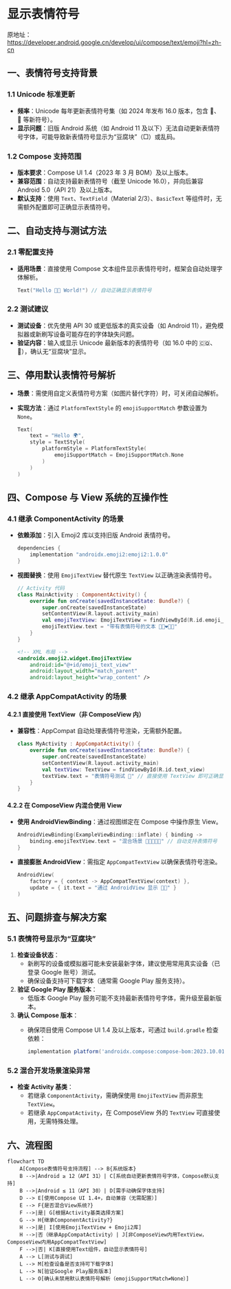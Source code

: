 
# 显示表情符号  

原地址：<https://developer.android.google.cn/develop/ui/compose/text/emoji?hl=zh-cn>  

## 一、表情符号支持背景  

### 1.1 Unicode 标准更新  

- **频率**：Unicode 每年更新表情符号集（如 2024 年发布 16.0 版本，包含 🫩、🪉 等新符号）。  
- **显示问题**：旧版 Android 系统（如 Android 11 及以下）无法自动更新表情符号字体，可能导致新表情符号显示为“豆腐块”（□）或乱码。  

### 1.2 Compose 支持范围  

- **版本要求**：Compose UI 1.4（2023 年 3 月 BOM）及以上版本。  
- **兼容范围**：自动支持最新表情符号（截至 Unicode 16.0），并向后兼容 Android 5.0（API 21）及以上版本。  
- **默认支持**：使用 `Text`、`TextField`（Material 2/3）、`BasicText` 等组件时，无需额外配置即可正确显示表情符号。  

## 二、自动支持与测试方法  

### 2.1 零配置支持  

- **适用场景**：直接使用 Compose 文本组件显示表情符号时，框架会自动处理字体解析。  

  ```kotlin  
  Text("Hello 👋🏼 World!") // 自动正确显示表情符号  
  ```  

### 2.2 测试建议  

- **测试设备**：优先使用 API 30 或更低版本的真实设备（如 Android 11），避免模拟器或新刷写设备可能存在的字体缺失问题。  
- **验证内容**：输入或显示 Unicode 最新版本的表情符号（如 16.0 中的 🇨🇶、🫩），确认无“豆腐块”显示。  

## 三、停用默认表情符号解析  

- **场景**：需使用自定义表情符号方案（如图片替代字符）时，可关闭自动解析。  
- **实现方法**：通过 `PlatformTextStyle` 的 `emojiSupportMatch` 参数设置为 `None`。  

  ```kotlin  
  Text(  
      text = "Hello 🌍",  
      style = TextStyle(  
          platformStyle = PlatformTextStyle(  
              emojiSupportMatch = EmojiSupportMatch.None  
          )  
      )  
  )  
  ```  

## 四、Compose 与 View 系统的互操作性  

### 4.1 继承 ComponentActivity 的场景  

- **依赖添加**：引入 Emoji2 库以支持旧版 Android 表情符号。  

  ```gradle  
  dependencies {  
      implementation "androidx.emoji2:emoji2:1.0.0"  
  }  
  ```  

- **视图替换**：使用 `EmojiTextView` 替代原生 `TextView` 以正确渲染表情符号。  

  ```kotlin  
  // Activity 代码  
  class MainActivity : ComponentActivity() {  
      override fun onCreate(savedInstanceState: Bundle?) {  
          super.onCreate(savedInstanceState)  
          setContentView(R.layout.activity_main)  
          val emojiTextView: EmojiTextView = findViewById(R.id.emoji_text_view)  
          emojiTextView.text = "带有表情符号的文本 👨🏿‍❤️‍🧑🏾"  
      }  
  }  
  ```  

  ```xml  
  <!-- XML 布局 -->  
  <androidx.emoji2.widget.EmojiTextView  
      android:id="@+id/emoji_text_view"  
      android:layout_width="match_parent"  
      android:layout_height="wrap_content" />  
  ```  

### 4.2 继承 AppCompatActivity 的场景  

#### 4.2.1 直接使用 TextView（非 ComposeView 内）  

- **兼容性**：AppCompat 自动处理表情符号渲染，无需额外配置。  

  ```kotlin  
  class MyActivity : AppCompatActivity() {  
      override fun onCreate(savedInstanceState: Bundle?) {  
          super.onCreate(savedInstanceState)  
          setContentView(R.layout.activity_main)  
          val textView: TextView = findViewById(R.id.text_view)  
          textView.text = "表情符号测试 🥲" // 直接使用 TextView 即可正确显示  
      }  
  }  
  ```  

#### 4.2.2 在 ComposeView 内混合使用 View  

- **使用 AndroidViewBinding**：通过视图绑定在 Compose 中操作原生 View。  

  ```kotlin  
  AndroidViewBinding(ExampleViewBinding::inflate) { binding ->  
      binding.emojiTextView.text = "混合场景 👩🏼‍🤝‍👩🏻" // 自动支持表情符号  
  }  
  ```  

- **直接膨胀 AndroidView**：需指定 `AppCompatTextView` 以确保表情符号渲染。  

  ```kotlin  
  AndroidView(  
      factory = { context -> AppCompatTextView(context) },  
      update = { it.text = "通过 AndroidView 显示 🐦‍🔥" }  
  )  
  ```  

## 五、问题排查与解决方案  

### 5.1 表情符号显示为“豆腐块”  

1. **检查设备状态**：  
   - 新刷写的设备或模拟器可能未安装最新字体，建议使用常用真实设备（已登录 Google 账号）测试。  
   - 确保设备支持可下载字体（通常需 Google Play 服务支持）。  
2. **验证 Google Play 服务版本**：  
   - 低版本 Google Play 服务可能不支持最新表情符号字体，需升级至最新版本。  
3. **确认 Compose 版本**：  
   - 确保项目使用 Compose UI 1.4 及以上版本，可通过 `build.gradle` 检查依赖：  

     ```gradle  
     implementation platform('androidx.compose:compose-bom:2023.10.01')  
     ```  

### 5.2 混合开发场景渲染异常  

- **检查 Activity 基类**：  
  - 若继承 `ComponentActivity`，需确保使用 `EmojiTextView` 而非原生 `TextView`。  
  - 若继承 `AppCompatActivity`，在 ComposeView 外的 `TextView` 可直接使用，无需特殊处理。  

## 六、流程图  

```mermaid  
flowchart TD  
    A[Compose表情符号支持流程] --> B{系统版本}  
    B -->|Android ≥ 12（API 31）| C[系统自动更新表情符号字体，Compose默认支持]  
    B -->|Android ≤ 11（API 30）| D[需手动确保字体支持]  
    D --> E[使用Compose UI 1.4+，自动兼容（无需配置）]  
    E --> F{是否混合View系统?}  
    F -->|是| G[根据Activity基类选择方案]  
    G --> H{继承ComponentActivity?}  
    H -->|是| I[使用EmojiTextView + Emoji2库]  
    H -->|否（继承AppCompatActivity）| J[非ComposeView内用TextView，ComposeView内用AppCompatTextView]  
    F -->|否| K[直接使用Text组件，自动显示表情符号]  
    A --> L[测试与调试]  
    L --> M[检查设备是否支持可下载字体]  
    L --> N[验证Google Play服务版本]  
    L --> O[确认未禁用默认表情符号解析（emojiSupportMatch≠None）]  
```
